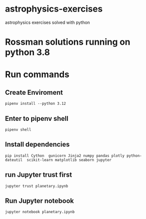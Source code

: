 # astrophysics-exercises
astrophysics exercises solved with python 
# Rossman solutions running on python 3.8

# Run commands

## Create Enviroment

```
pipenv install --python 3.12
```

## Enter to pipenv shell

```
pipenv shell
```

## Install dependencies

```
pip install Cython  gunicorn Jinja2 numpy pandas plotly python-dateutil  scikit-learn matplotlib seaborn jupyter
```

## run Jupyter trust first

```
jupyter trust planetary.ipynb
```

## Run Jupyter notebook

```
jupyter notebook planetary.ipynb
```
